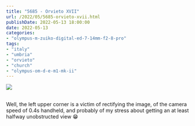 ```yaml
---
title: "5685 - Orvieto XVII"
url: /2022/05/5685-orvieto-xvii.html
publishDate: 2022-05-13 18:00:00
date: 2022-05-13
categories:
- "olympus-m-zuiko-digital-ed-7-14mm-f2-8-pro"
tags:
- "italy"
- "umbria"
- "orvieto"
- "church"
- "olympus-om-d-e-m1-mk-ii"
---
```

<div class="container">
<div class="center"><a target="_blank" href="https://d25zfm9zpd7gm5.cloudfront.net/1200x1200/2019/20190905_121931_lr.jpg"><img class="webfeedsFeaturedVisual" src="https://d25zfm9zpd7gm5.cloudfront.net/0600x0600/2019/20190905_121931_lr.jpg" /></a></div>
</div>
<br />

Well, the left upper corner is a victim of rectifying the
image, of the camera speed of 0.4s handheld, and probably of
my stress about getting an at least halfway unobstructed
view :grin:
